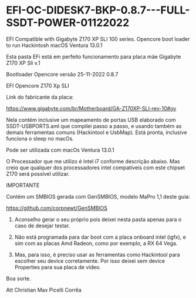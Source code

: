 # EFI-OC-DIDESK7-BKP-0.8.7---FULL-SSDT-POWER-01122022
EFI Compatible with Gigabyte Z170 XP SLI 100 series. Opencore boot loader to run Hackintosh macOS Ventura 13.0.1

Esta pasta EFi está em perfeito funcionamento para placa mãe Gigabyte Z170 XP Sli v.1

Bootloader Opencore versão 25-11-2022 0.8.7

EFI Opencore Z170 Xp SLI 



Link do fabricante da placa:

https://www.gigabyte.com/br/Motherboard/GA-Z170XP-SLI-rev-10#ov


Nela contém inclusive um mapeamento de portas USB elaborado com SSDT-USBPORTS.aml que compilei passo a passo, e usando também as demais ferramentas comuns (Hackintool e UsbMap). Está pronta, inclusive funciona o sleep no macOs. 

Pode ser utilizada com macOs Ventura 13.0.1 
 

O Processador que me utilizo é intel i7 conforme descrição abaixo. Mas creio que qualquer dos processadores intel compatíveis com este chipset Z170 será possível utilizar. 

IMPORTANTE

Contém um SMBIOS gerada com GenSMBIOS, modelo  MaPro 1,1  deste guia:

https://github.com/corpnewt/GenSMBIOS 

1. Aconselho gerar o seu próprio pois deixei nesta pasta apenas para o caso de desejar testar. 

2. Não está programada para dar boot com a placa onboard intel (igfx), e sim com as placas Amd Radeon, como por exemplo, a RX 64 Vega. 

3. Mas, para isso, é preciso usar as ferramentas como Hackintool para escolher seu device corretamente. Por isso deixei sem device Properties para sua placa de vídeo. 

Boa sorte. 


Att Christian Max Picelli Corrêa
